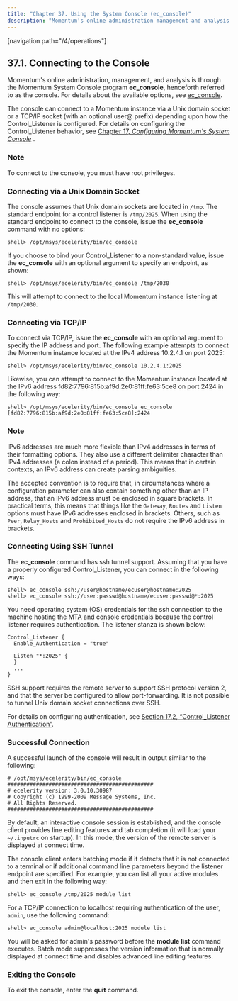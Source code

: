 ```yaml
---
title: "Chapter 37. Using the System Console (ec_console)"
description: "Momentum's online administration management and analysis is through the Momentum System Console program ec console henceforth referred to as the console For details about the available options see ec console The console can connect to a Momentum instance via a Unix domain socket or a TCP IP socket with an..."
---
```


[navigation path="/4/operations"]

## <a name="operations.console"></a> 37.1. Connecting to the Console

Momentum's online administration, management, and analysis is through the Momentum System Console program **ec_console**, henceforth referred to as the console. For details about the available options, see [ec_console](executable.ec_console "ec_console").

The console can connect to a Momentum instance via a Unix domain socket or a TCP/IP socket (with an optional user@ prefix) depending upon how the Control_Listener is configured. For details on configuring the Control_Listener behavior, see [Chapter 17, *Configuring Momentum's System Console*](control_listener "Chapter 17. Configuring Momentum's System Console") .

### Note

To connect to the console, you must have root privileges.

### <a name="idp4061872"></a> Connecting via a Unix Domain Socket

The console assumes that Unix domain sockets are located in `/tmp`. The standard endpoint for a control listener is `/tmp/2025`. When using the standard endpoint to connect to the console, issue the **ec_console** command with no options:

`shell> /opt/msys/ecelerity/bin/ec_console`

If you choose to bind your Control_Listener to a non-standard value, issue the **ec_console** with an optional argument to specify an endpoint, as shown:

`shell> /opt/msys/ecelerity/bin/ec_console /tmp/2030`

This will attempt to connect to the local Momentum instance listening at `/tmp/2030`.

### <a name="idp4086592"></a> Connecting via TCP/IP

To connect via TCP/IP, issue the **ec_console** with an optional argument to specify the IP address and port. The following example attempts to connect the Momentum instance located at the IPv4 address 10.2.4.1 on port 2025:

`shell> /opt/msys/ecelerity/bin/ec_console 10.2.4.1:2025`

Likewise, you can attempt to connect to the Momentum instance located at the IPv6 address fd82:7796:815b:af9d:2e0:81ff:fe63:5ce8 on port 2424 in the following way:

`shell> /opt/msys/ecelerity/bin/ec_console ec_console [fd82:7796:815b:af9d:2e0:81ff:fe63:5ce8]:2424`
### Note

IPv6 addresses are much more flexible than IPv4 addresses in terms of their formatting options. They also use a different delimiter character than IPv4 addresses (a colon instead of a period). This means that in certain contexts, an IPv6 address can create parsing ambiguities.

The accepted convention is to require that, in circumstances where a configuration parameter can also contain something other than an IP address, that an IPv6 address must be enclosed in square brackets. In practical terms, this means that things like the `Gateway`, `Routes` and `Listen` options must have IPv6 addresses enclosed in brackets. Others, such as `Peer`, `Relay_Hosts` and `Prohibited_Hosts` do not require the IPv6 address in brackets.

### <a name="idp4394112"></a> Connecting Using SSH Tunnel

The **ec_console** command has ssh tunnel support. Assuming that you have a properly configured Control_Listener, you can connect in the following ways:

```
shell> ec_console ssh://user@hostname/ecuser@hostname:2025
shell> ec_console ssh://user:passwd@hostname/ecuser:passwd@*:2025
```

You need operating system (OS) credentials for the ssh connection to the machine hosting the MTA and console credentials because the control listener requires authentication. The listener stanza is shown below:

```
Control_Listener {
  Enable_Authentication = "true"

  Listen "*:2025" {
  }
  ...
}
```

SSH support requires the remote server to support SSH protocol version 2, and that the server be configured to allow port-forwarding. It is not possible to tunnel Unix domain socket connections over SSH.

For details on configuring authentication, see [Section 17.2, “Control_Listener Authentication”](control_auth "17.2. Control_Listener Authentication").

### <a name="idp4399904"></a> Successful Connection

A successful launch of the console will result in output similar to the following:

```
# /opt/msys/ecelerity/bin/ec_console
##############################################
# ecelerity version: 3.0.10.30987
# Copyright (c) 1999-2009 Message Systems, Inc.
# All Rights Reserved.
##############################################
```

By default, an interactive console session is established, and the console client provides line editing features and tab completion (it will load your `~/.inputrc` on startup). In this mode, the version of the remote server is displayed at connect time.

The console client enters batching mode if it detects that it is not connected to a terminal or if additional command line parameters beyond the listener endpoint are specified. For example, you can list all your active modules and then exit in the following way:

`shell> ec_console /tmp/2025 module list`

For a TCP/IP connection to localhost requiring authentication of the user, `admin`, use the following command:

`shell> ec_console admin@localhost:2025 module list`

You will be asked for admin's password before the **module list**      command executes. Batch mode suppresses the version information that is normally displayed at connect time and disables advanced line editing features.

### <a name="idp4094304"></a> Exiting the Console

To exit the console, enter the **quit** command.